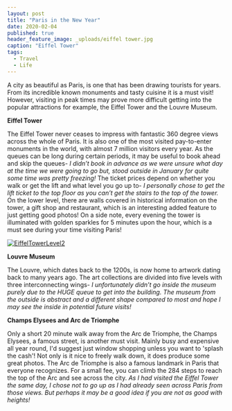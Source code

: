 ```yaml
---
layout: post
title: "Paris in the New Year"
date: 2020-02-04
published: true
header_feature_image: _uploads/eiffel tower.jpg
caption: "Eiffel Tower"
tags:
  - Travel
  - Life
---
```


A city as beautiful as Paris, is one that has been drawing tourists for years. From its incredible known monuments and tasty cuisine it is a must visit! However, visiting in peak times may prove more difficult getting into the popular attractions for example, the Eiffel Tower and the Louvre Museum.

**Eiffel Tower**

The Eiffel Tower never ceases to impress with fantastic 360 degree views across the whole of Paris. It is also one of the most visited pay-to-enter monuments in the world, with almost 7 million visitors every year. As the queues can be long during certain periods, it may be useful to book ahead and skip the queues- _I didn’t book in advance as we were unsure what day at the time we were going to go but, stood outside in January for quite some time was pretty freezing!_ The ticket prices depend on whether you walk or get the lift and what level you go up to- _I personally chose to get the lift ticket to the top floor as you can’t get the stairs to the top of the tower._ On the lower level, there are walls covered in historical information on the tower, a gift shop and restaurant, which is an interesting added feature to just getting good photos! On a side note, every evening the tower is illuminated with golden sparkles for 5 minutes upon the hour, which is a must see during your time visiting Paris!

[![EiffelTowerLevel2](//_uploads/EiffelTowerLevel2jpg)](//_uploads/EiffelTowerLevel2jpg)

**Louvre Museum**

The Louvre, which dates back to the 1200s, is now home to artwork dating back to many years ago. The art collections are divided into five levels with three interconnecting wings- _I unfortunately didn’t go inside the museum purely due to the HUGE queue to get into the building. The museum from the outside is abstract and a different shape compared to most and hope I may see the inside in potential future visits!_

**Champs Elysees and Arc de Triomphe**

Only a short 20 minute walk away from the Arc de Triomphe, the Champs Elysees, a famous street, is another must visit. Mainly busy and expensive all year round, I'd suggest just window shopping unless you want to 'splash the cash'! Not only is it nice to freely walk down, it does produce some great photos. The Arc de Triomphe is also a famous landmark in Paris that everyone recognizes. For a small fee, you can climb the 284 steps to reach the top of the Arc and see across the city. _As I had visited the Eiffel Tower the same day, I chose not to go up as I had already seen across Paris from those views. But perhaps it may be a good idea if you are not as good with heights!_
